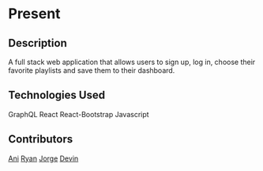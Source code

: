# Present

## Description
A full stack web application that allows users to sign up, log in, choose their favorite playlists and save them to their dashboard. 

## Technologies Used
GraphQL
React
React-Bootstrap
Javascript

## Contributors
[Ani](https://github.com/anidino)
[Ryan](http://github.com/ryanjolley12)
[Jorge](http://github.com/JAMart01)
[Devin](http://github.com/0xZ3n)
